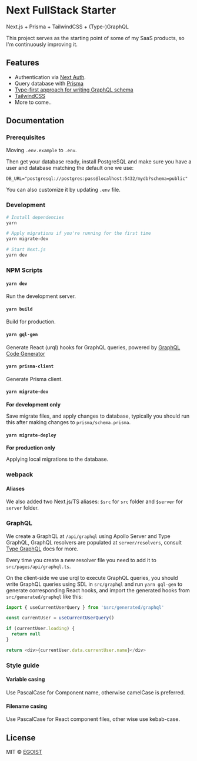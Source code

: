 # Next FullStack Starter

Next.js + Prisma + TailwindCSS + (Type-)GraphQL

This project serves as the starting point of some of my SaaS products, so I'm continuously improving it.

## Features

- Authentication via [Next Auth](https://next-auth.js.org/).
- Query database with [Prisma](https://prisma.io)
- [Type-first approach for writing GraphQL schema](https://typegraphql.com/)
- [TailwindCSS](https://tailwindcss.com)
- More to come..

## Documentation

### Prerequisites

Moving `.env.example` to `.env`.

Then get your database ready, install PostgreSQL and make sure you have a user and database matching the default one we use:

```
DB_URL="postgresql://postgres:pass@localhost:5432/mydb?schema=public"
```

You can also customize it by updating `.env` file.

### Development

```bash
# Install dependencies
yarn

# Apply migrations if you're running for the first time
yarn migrate-dev

# Start Next.js
yarn dev
```

### NPM Scripts

#### `yarn dev`

Run the development server.

#### `yarn build`

Build for production.

#### `yarn gql-gen`

Generate React (urql) hooks for GraphQL queries, powered by [GraphQL Code Generator](https://graphql-code-generator.com/)

#### `yarn prisma-client`

Generate Prisma client.

#### `yarn migrate-dev`

**For development only**

Save migrate files, and apply changes to database, typically you should run this after making changes to `prisma/schema.prisma`.

#### `yarn migrate-deploy`

**For production only**

Applying local migrations to the database.

### webpack

#### Aliases

We also added two Next.js/TS aliases: `$src` for `src` folder and `$server` for `server` folder.

### GraphQL

We create a GraphQL at `/api/graphql` using Apollo Server and Type GraphQL, GraphQL resolvers are populated at `server/resolvers`, consult [Type GraphQL](https://typegraphql.com/docs/custom-decorators.html) docs for more.

Every time you create a new resolver file you need to add it to `src/pages/api/graphql.ts`.

On the client-side we use urql to execute GraphQL queries, you should write GraphQL queries using SDL in `src/graphql` and run `yarn gql-gen` to generate corresponding React hooks, and import the generated hooks from `src/generated/graphql` like this:

```ts
import { useCurrentUserQuery } from '$src/generated/graphql'

const currentUser = useCurrentUserQuery()

if (currentUser.loading) {
  return null
}

return <div>{currentUser.data.currentUser.name}</div>
```

### Style guide

#### Variable casing

Use PascalCase for Component name, otherwise camelCase is preferred.

#### Filename casing

Use PascalCase for React component files, other wise use kebab-case.

## License

MIT &copy; [EGOIST](https://github.com/sponsors/egoist)
